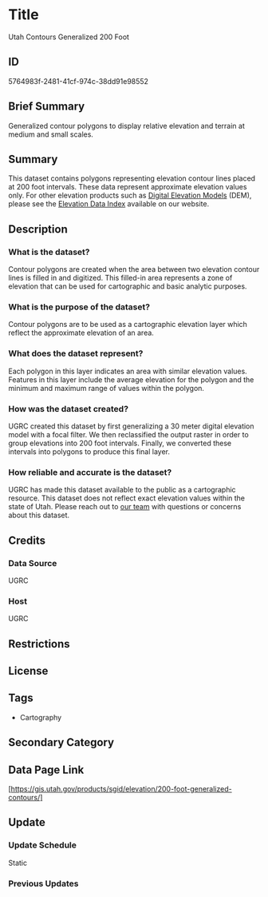 # Title

Utah Contours Generalized 200 Foot

## ID

5764983f-2481-41cf-974c-38dd91e98552

## Brief Summary

Generalized contour polygons to display relative elevation and terrain at medium and small scales.

## Summary

This dataset contains polygons representing elevation contour lines placed at 200 foot intervals. These data represent approximate elevation values only. For other elevation products such as [Digital Elevation Models](https://gis.utah.gov/products/sgid/elevation/usgs-3d-elevation-program/) (DEM), please see the [Elevation Data Index](https://gis.utah.gov/products/sgid/elevation/) available on our website.

## Description

### What is the dataset?

Contour polygons are created when the area between two elevation contour lines is filled in and digitized. This filled-in area represents a zone of elevation that can be used for cartographic and basic analytic purposes.

### What is the purpose of the dataset?

Contour polygons are to be used as a cartographic elevation layer which reflect the approximate elevation of an area.

<!--- Are there other specific uses for this dataset? --->

### What does the dataset represent?

Each polygon in this layer indicates an area with similar elevation values. Features in this layer include the average elevation for the polygon and the minimum and maximum range of values within the polygon.

### How was the dataset created?

UGRC created this dataset by first generalizing a 30 meter digital elevation model with a focal filter. We then reclassified the output raster in order to group elevations into 200 foot intervals. Finally, we converted these intervals into polygons to produce this final layer.

### How reliable and accurate is the dataset?

UGRC has made this dataset available to the public as a cartographic resource. This dataset does not reflect exact elevation values within the state of Utah. Please reach out to [our team](https://gis.utah.gov/contact/) with questions or concerns about this dataset.

## Credits

### Data Source

UGRC

### Host

UGRC

## Restrictions

## License

## Tags

- Cartography

## Secondary Category

## Data Page Link

[https://gis.utah.gov/products/sgid/elevation/200-foot-generalized-contours/]

## Update

### Update Schedule

Static

### Previous Updates
